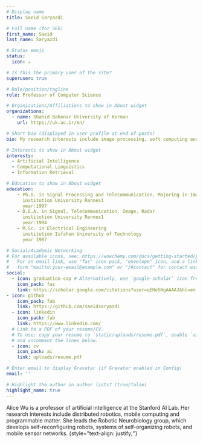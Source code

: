 ```yaml
---
# Display name
title: Saeid Saryazdi

# Full name (for SEO)
first_name: Saeid
last_name: Saryazdi

# Status emoji
status:
  icon: ☕️

# Is this the primary user of the site?
superuser: true

# Role/position/tagline
role: Professor of Computer Science

# Organizations/Affiliations to show in About widget
organizations:
  - name: Shahid Bahonar University of Kerman
    url: https://uk.ac.ir/en/

# Short bio (displayed in user profile at end of posts)
bio: My research interests include image processing, soft computing and computer vision.

# Interests to show in About widget
interests:
  - Artificial Intelligence
  - Computational Linguistics
  - Information Retrieval

# Education to show in About widget
education:
    - Ph.D. in Signal Processing and Telecommunication, Majoring in Image coding 
      institution University Rennes1
      year:1997
    - D.E.A. in Signal, Telecommunication, Image, Radar 
      institution University Rennes1
      year:1994
    - M.Sc. in Electrical Engineering 
      institution Isfahan University of Technology
      year 1987

# Social/Academic Networking
# For available icons, see: https://wowchemy.com/docs/getting-started/page-builder/#icons
#   For an email link, use "fas" icon pack, "envelope" icon, and a link in the
#   form "mailto:your-email@example.com" or "/#contact" for contact widget.
social:
  - icon: graduation-cap # Alternatively, use `google-scholar` icon from `ai` icon pack
    icon_pack: fas
    link: https://scholar.google.com/citations?user=qEHe5NgAAAAJ&hl=en
- icon: github
    icon_pack: fab
    link: https://github.com/saeidsaryazdi
  - icon: linkedin
    icon_pack: fab
    link: https://www.linkedin.com/
  # Link to a PDF of your resume/CV.
  # To use: copy your resume to `static/uploads/resume.pdf`, enable `ai` icons in `params.yaml`,
  # and uncomment the lines below.
  - icon: cv
    icon_pack: ai
    link: uploads/resume.pdf

# Enter email to display Gravatar (if Gravatar enabled in Config)
email: ''

# Highlight the author in author lists? (true/false)
highlight_name: true
---
```


Alice Wu is a professor of artificial intelligence at the Stanford AI Lab. Her research interests include distributed robotics, mobile computing and programmable matter. She leads the Robotic Neurobiology group, which develops self-reconfiguring robots, systems of self-organizing robots, and mobile sensor networks.
{style="text-align: justify;"}
